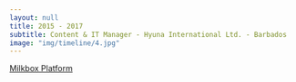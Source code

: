 ```yaml
---
layout: null
title: 2015 - 2017
subtitle: Content & IT Manager - Hyuna International Ltd. - Barbados
image: "img/timeline/4.jpg"
---
```

[Milkbox Platform](http://milkbox.com)